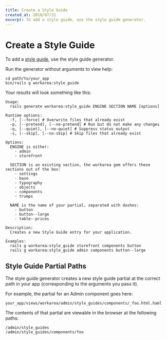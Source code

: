 ```yaml
---
title: Create a Style Guide
created_at: 2018/07/31
excerpt: To add a style guide, use the style guide generator.
---
```


# Create a Style Guide

To add a [style guide](/articles/style-guides.html), use the style guide generator.

Run the generator without arguments to view help:

```
cd path/to/your_app
bin/rails g workarea:style_guide
```

Your results will look something like this:

```
Usage:
  rails generate workarea:style_guide ENGINE SECTION NAME [options]

Runtime options:
  -f, [--force] # Overwrite files that already exist
  -p, [--pretend], [--no-pretend] # Run but do not make any changes
  -q, [--quiet], [--no-quiet] # Suppress status output
  -s, [--skip], [--no-skip] # Skip files that already exist

Options:
  ENGINE is either:
    - admin
    - storefront

  SECTION is an existing section, the workarea gem offers these sections out of the box:
    - settings
    - base
    - typography
    - objects
    - components
    - trumps

  NAME is the name of your partial, separated with dashes:
    - button
    - button--large
    - table--prices

Description:
  Creates a new Style Guide entry for your application.

Examples:
  rails g workarea:style_guide storefront components button
  rails g workarea:style_guide admin components button--large
```

## Style Guide Partial Paths

The style guide generator creates a new style guide partial at the correct path in your app (corresponding to the arguments you pass it).

For example, the partial for an Admin component goes here:

```
your_app/views/workarea/admin/style_guides/components/_foo.html.haml
```

The contents of that partial are viewable in the browser at the following paths:

```
/admin/style_guides
/admin/style_guides/components/foo
```


